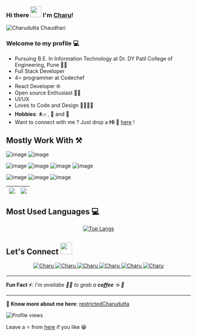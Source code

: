 ### Hi there <img src="https://raw.githubusercontent.com/MartinHeinz/MartinHeinz/master/wave.gif" width="30px"> I'm [Charu](https://github.com/restrictedCodex)!

![Charudutta Chaudhari](https://i.imgur.com/5Z4BLKr.png)

### Welcome to my profile 💻

- Pursuing B.E. In Information Technology at Dr. DY Patil College of Engineering, Pune 👨‍💻
- Full Stack Developer
- 4⭐ programmer at Codechef
- React Developer 🌐
- Open source Enthusiast 👨‍💻
- UI/UX
- Loves to Code and Design 👨‍💻👨‍🎨
- **Hobbies**: ⛹️‍♂️ , 🎨 and 📕
- Want to connect with me ? Just drop a **Hi** 👋 [here](https://www.linkedin.com/in/charudutta-chaudhari-a980661a0/) !

## Mostly Work With ⚒

![image](https://img.shields.io/badge/C%2B%2B-00599C?style=for-the-badge&logo=c%2B%2B&logoColor=white)
![image](https://img.shields.io/badge/JavaScript-F7DF1E?style=for-the-badge&logo=javascript&logoColor=black)

![image](https://img.shields.io/badge/React-20232A?style=for-the-badge&logo=react&logoColor=61DAFB)
![image](https://img.shields.io/badge/Node.js-339933?style=for-the-badge&logo=nodedotjs&logoColor=white)
![image](https://img.shields.io/badge/Express.js-000000?style=for-the-badge&logo=express&logoColor=white)
![image](https://img.shields.io/badge/MongoDB-4EA94B?style=for-the-badge&logo=mongodb&logoColor=white)

![image](https://img.shields.io/badge/Visual_Studio_Code-0078D4?style=for-the-badge&logo=visual%20studio%20code&logoColor=white)
![image](https://img.shields.io/badge/Figma-F24E1E?style=for-the-badge&logo=figma&logoColor=white)
![image](https://img.shields.io/badge/Adobe%20Illustrator-FF9A00?style=for-the-badge&logo=adobe%20illustrator&logoColor=white)

| <img src="https://github-readme-stats.vercel.app/api?username=restrictedCodex&&show_icons=true&count_private=true&include_all_commits=true"/> | <img src="https://github-readme-streak-stats.herokuapp.com/?user=restrictedCodex"/> |
| --------------------------------------------------------------------------------------------------------------------------------------------- | ----------------------------------------------------------------------------------- |

## Most Used Languages 💻
<div align='center'>
 
[![Top Langs](https://github-readme-stats.vercel.app/api/top-langs/?username=restrictedCodex)](https://github.com/restrictedCodex)

</div>

## Let's Connect <img src="https://raw.githubusercontent.com/ShahriarShafin/ShahriarShafin/main/Assets/handshake.gif" height="32px">

<div align="center">
 <a href="https://www.linkedin.com/in/charudutta-chaudhari-a980661a0/" target="_blank">
<img src=https://img.shields.io/badge/linkedin-%231E77B5.svg?&style=for-the-badge&logo=linkedin&logoColor=white alt=Charu linkedin style="margin-bottom: 5px;" />
</a>
  
 <a href="https://github.com/restrictedCodex" target="_blank">
<img src=https://img.shields.io/badge/GitHub-100000?style=for-the-badge&logo=github&logoColor=white alt=Charu GitHub style="margin-bottom: 5px;" />
</a>
  
 <a href="https://twitter.com/restrictedcharu" target="_blank">
<img src=https://img.shields.io/badge/twitter-%2300acee.svg?&style=for-the-badge&logo=twitter&logoColor=white alt=Charu twitter style="margin-bottom: 5px;" />
</a>

<a href="mailto:restrictedcharudutta@gmail.com" target="_blank">
<img src=https://img.shields.io/badge/Gmail-D14836?style=for-the-badge&logo=gmail&logoColor=white" alt=Charu gmail style="margin-bottom: 5px;" />
</a>

<a href="https://www.instagram.com/restrictedcharudutta/" target="_blank">
<img src=https://img.shields.io/badge/Instagram-E4405F?style=for-the-badge&logo=instagram&logoColor=white alt=Charu Instagram style="margin-bottom: 5px;" />
</a>
                                                                                                                                                 
<a href="https://leetcode.com/restrictedcharudutta/" target="_blank">
<img src=https://img.shields.io/badge/-LeetCode-FFA116?style=for-the-badge&logo=LeetCode&logoColor=black alt=Charu Facebook style="margin-bottom: 5px;" />
</a>

</div>

---

**Fun Fact ⚡**: _I'm availabe 🙋‍♂️ to grab a **coffee** ☕ 🙊_

---

**🔗 Know more about me here**: [restrictedCharudutta](https://restrictedcharudutta.netlify.app)

![Profile views](https://gpvc.arturio.dev/restrictedCodex)

Leave a ⭐ from [here](https://github.com/restrictedCodex/restrictedCodex) if you like 😁

